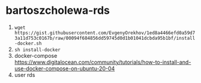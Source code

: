 # bartoszcholewa-rds
1. `wget https://gist.githubusercontent.com/EvgenyOrekhov/1ed8a4466efd0a59d73a11d753c0167b/raw/00094f684856dd59745d0d1b01041dcbda95b1bf/install-docker.sh`
2. `sh install-docker`
3. docker-compose https://www.digitalocean.com/community/tutorials/how-to-install-and-use-docker-compose-on-ubuntu-20-04
4. user rds
